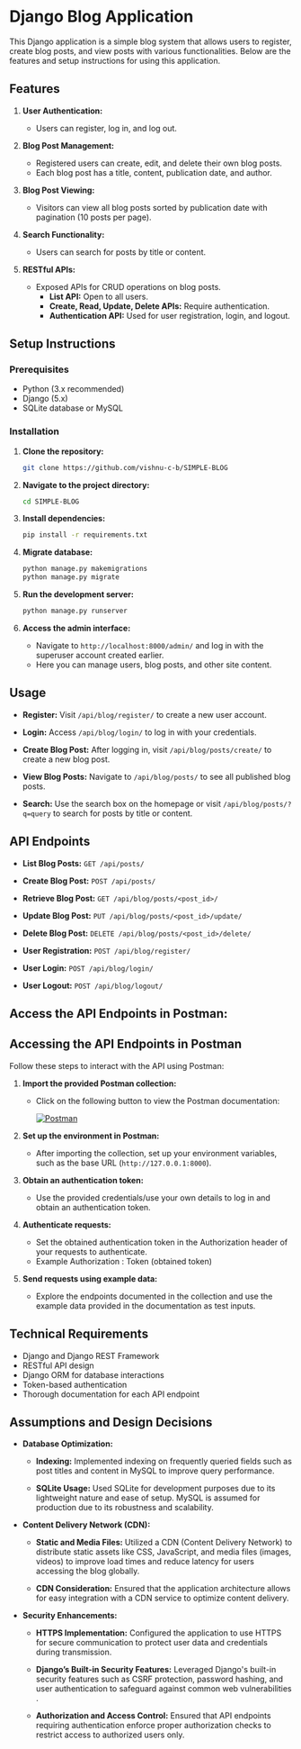 # Django Blog Application

This Django application is a simple blog system that allows users to register, create blog posts, and view posts with various functionalities. Below are the features and setup instructions for using this application.

## Features

1. **User Authentication:**

   - Users can register, log in, and log out.

2. **Blog Post Management:**

   - Registered users can create, edit, and delete their own blog posts.
   - Each blog post has a title, content, publication date, and author.

3. **Blog Post Viewing:**

   - Visitors can view all blog posts sorted by publication date with pagination (10 posts per page).

4. **Search Functionality:**

   - Users can search for posts by title or content.

5. **RESTful APIs:**
   - Exposed APIs for CRUD operations on blog posts.
     - **List API:** Open to all users.
     - **Create, Read, Update, Delete APIs:** Require authentication.
     - **Authentication API:** Used for user registration, login, and logout.

## Setup Instructions

### Prerequisites

- Python (3.x recommended)
- Django (5.x)
- SQLite database or MySQL

### Installation

1. **Clone the repository:**

   ```bash
   git clone https://github.com/vishnu-c-b/SIMPLE-BLOG

   ```

2. **Navigate to the project directory:**

   ```bash
   cd SIMPLE-BLOG
   ```

3. **Install dependencies:**

   ```bash
   pip install -r requirements.txt
   ```

4. **Migrate database:**

   ```bash
   python manage.py makemigrations
   python manage.py migrate
   ```

5. **Run the development server:**

   ```bash
   python manage.py runserver
   ```

6. **Access the admin interface:**
   - Navigate to `http://localhost:8000/admin/` and log in with the superuser account created earlier.
   - Here you can manage users, blog posts, and other site content.

## Usage

- **Register:** Visit `/api/blog/register/` to create a new user account.

- **Login:** Access `/api/blog/login/` to log in with your credentials.

- **Create Blog Post:** After logging in, visit `/api/blog/posts/create/` to create a new blog post.

- **View Blog Posts:** Navigate to `/api/blog/posts/` to see all published blog posts.

- **Search:** Use the search box on the homepage or visit `/api/blog/posts/?q=query` to search for posts by title or content.

## API Endpoints

- **List Blog Posts:** `GET /api/posts/`

- **Create Blog Post:** `POST /api/posts/`

- **Retrieve Blog Post:** `GET /api/blog/posts/<post_id>/`

- **Update Blog Post:** `PUT /api/blog/posts/<post_id>/update/`

- **Delete Blog Post:** `DELETE /api/blog/posts/<post_id>/delete/`

- **User Registration:** `POST /api/blog/register/`

- **User Login:** `POST /api/blog/login/`

- **User Logout:** `POST /api/blog/logout/`

## Access the API Endpoints in Postman:

## Accessing the API Endpoints in Postman

Follow these steps to interact with the API using Postman:

1. **Import the provided Postman collection:**

   - Click on the following button to view the Postman documentation:

     [![Postman](https://run.pstmn.io/button.svg)](https://documenter.getpostman.com/view/33931821/2sA3duGtgV)

2. **Set up the environment in Postman:**

   - After importing the collection, set up your environment variables, such as the base URL (`http://127.0.0.1:8000`).

3. **Obtain an authentication token:**

   - Use the provided credentials/use your own details to log in and obtain an authentication token.

4. **Authenticate requests:**

   - Set the obtained authentication token in the Authorization header of your requests to authenticate.
   - Example Authorization : Token (obtained token)

5. **Send requests using example data:**
   - Explore the endpoints documented in the collection and use the example data provided in the documentation as test inputs.

## Technical Requirements

- Django and Django REST Framework
- RESTful API design
- Django ORM for database interactions
- Token-based authentication
- Thorough documentation for each API endpoint

## Assumptions and Design Decisions

- **Database Optimization:**

  - **Indexing:** Implemented indexing on frequently queried fields such as post titles and content in MySQL to improve query performance.

  - **SQLite Usage:** Used SQLite for development purposes due to its lightweight nature and ease of setup. MySQL is assumed for production due to its robustness and scalability.

- **Content Delivery Network (CDN):**

  - **Static and Media Files:** Utilized a CDN (Content Delivery Network) to distribute static assets like CSS, JavaScript, and media files (images, videos) to improve load times and reduce latency for users accessing the blog globally.

  - **CDN Consideration:** Ensured that the application architecture allows for easy integration with a CDN service to optimize content delivery.

- **Security Enhancements:**

  - **HTTPS Implementation:** Configured the application to use HTTPS for secure communication to protect user data and credentials during transmission.

  - **Django’s Built-in Security Features:** Leveraged Django's built-in security features such as CSRF protection, password hashing, and user authentication to safeguard against common web vulnerabilities
    .

  - **Authorization and Access Control:** Ensured that API endpoints requiring authentication enforce proper authorization checks to restrict access to authorized users only.
